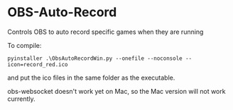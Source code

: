 # OBS-Auto-Record
Controls OBS to auto record specific games when they are running

To compile:
```
pyinstaller .\ObsAutoRecordWin.py --onefile --noconsole --icon=record_red.ico
```
and put the ico files in the same folder as the executable.

obs-websocket doesn't work yet on Mac, so the Mac version will not work currently.

